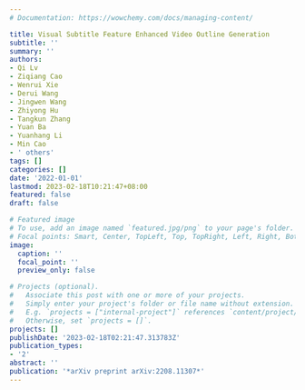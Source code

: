 ```yaml
---
# Documentation: https://wowchemy.com/docs/managing-content/

title: Visual Subtitle Feature Enhanced Video Outline Generation
subtitle: ''
summary: ''
authors:
- Qi Lv
- Ziqiang Cao
- Wenrui Xie
- Derui Wang
- Jingwen Wang
- Zhiyong Hu
- Tangkun Zhang
- Yuan Ba
- Yuanhang Li
- Min Cao
- ' others'
tags: []
categories: []
date: '2022-01-01'
lastmod: 2023-02-18T10:21:47+08:00
featured: false
draft: false

# Featured image
# To use, add an image named `featured.jpg/png` to your page's folder.
# Focal points: Smart, Center, TopLeft, Top, TopRight, Left, Right, BottomLeft, Bottom, BottomRight.
image:
  caption: ''
  focal_point: ''
  preview_only: false

# Projects (optional).
#   Associate this post with one or more of your projects.
#   Simply enter your project's folder or file name without extension.
#   E.g. `projects = ["internal-project"]` references `content/project/deep-learning/index.md`.
#   Otherwise, set `projects = []`.
projects: []
publishDate: '2023-02-18T02:21:47.313783Z'
publication_types:
- '2'
abstract: ''
publication: '*arXiv preprint arXiv:2208.11307*'
---
```

